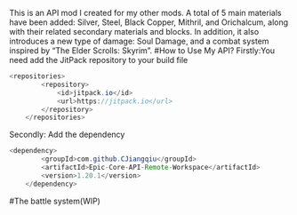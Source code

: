 This is an API mod I created for my other mods. A total of 5 main materials have been added: Silver, Steel, Black Copper, Mithril, and Orichalcum, along with their related secondary materials and blocks. In addition, it also introduces a new type of damage: Soul Damage, and a combat system inspired by “The Elder Scrolls: Skyrim”.
#How to Use My API?
Firstly:You need add the JitPack repository to your build file
```java
<repositories>
		<repository>
		    <id>jitpack.io</id>
		    <url>https://jitpack.io</url>
		</repository>
	</repositories>
```
Secondly: Add the dependency
```java
<dependency>
	    <groupId>com.github.CJiangqiu</groupId>
	    <artifactId>Epic-Core-API-Remote-Workspace</artifactId>
	    <version>1.20.1</version>
	</dependency>
 ```
#The battle system(WIP)
